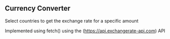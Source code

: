 ## Currency Converter

Select countries to get the exchange rate for a specific amount

Implemented using fetch() using the (https://api.exchangerate-api.com) API
